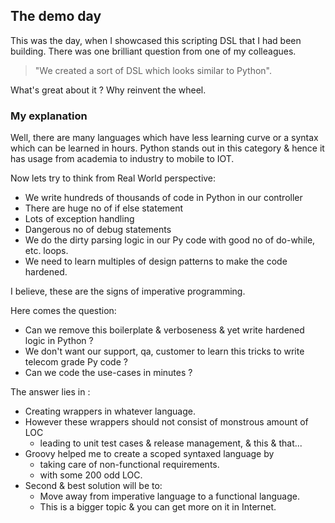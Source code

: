 ## The demo day

This was the day, when I showcased this scripting DSL that I had been building.
There was one brilliant question from one of my colleagues.

> "We created a sort of DSL which looks similar to Python".

What's great about it ? Why reinvent the wheel.

### My explanation

Well, there are many languages which have less learning curve or a syntax which
can be learned in hours. Python stands out in this category & hence it has usage 
from academia to industry to mobile to IOT.

Now lets try to think from Real World perspective:

- We write hundreds of thousands of code in Python in our controller
- There are huge no of if else statement
- Lots of exception handling
- Dangerous no of debug statements
- We do the dirty parsing logic in our Py code with good no of do-while, etc. loops.
- We need to learn multiples of design patterns to make the code hardened.

I believe, these are the signs of imperative programming.

Here comes the question:
- Can we remove this boilerplate & verboseness & yet write hardened logic in Python ?
- We don't want our support, qa, customer to learn this tricks to write telecom grade Py code ?
- Can we code the use-cases in minutes ?

The answer lies in :
- Creating wrappers in whatever language.
- However these wrappers should not consist of monstrous amount of LOC
  - leading to unit test cases & release management, & this & that...
- Groovy helped me to create a scoped syntaxed language by 
  - taking care of non-functional requirements.
  - with some 200 odd LOC.
- Second & best solution will be to:
  - Move away from imperative language to a functional language.
  - This is a bigger topic & you can get more on it in Internet.
